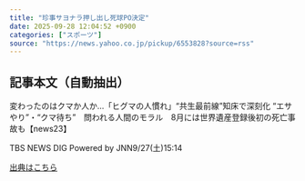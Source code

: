 ```yaml
---
title: "珍事サヨナラ押し出し死球PO決定"
date: 2025-09-28 12:04:52 +0900
categories: ["スポーツ"]
source: "https://news.yahoo.co.jp/pickup/6553828?source=rss"
---
```


## 記事本文（自動抽出）
<div><div class="sc-1t7ra5j-6 hhriyT"><p class="sc-1t7ra5j-7 casbUp">変わったのはクマか人か…「ヒグマの人慣れ」“共生最前線”知床で深刻化 “エサやり”・“クマ待ち”　問われる人間のモラル　8月には世界遺産登録後初の死亡事故も【news23】</p><p class="sc-1t7ra5j-8 bVxZvL"><span class="sc-1t7ra5j-9 dIJJqB">TBS NEWS DIG Powered by JNN</span><time><span class="sc-1t7ra5j-10 cfHAOL">9/27(土)</span><span class="sc-1t7ra5j-10 cfHAOL">15:14</span></time></p></div></div>

[出典はこちら](https://news.yahoo.co.jp/pickup/6553828?source=rss)
